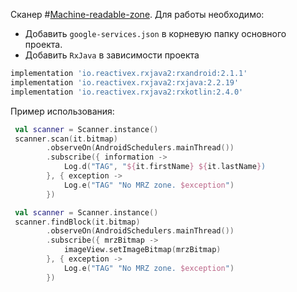 Сканер #[Machine-readable-zone](https://en.wikipedia.org/wiki/Machine-readable_passport). Для работы необходимо:
 

 - Добавить `google-services.json` в корневую папку основного проекта.
 - Добавить `RxJava` в зависимости проекта
``` groovy
implementation 'io.reactivex.rxjava2:rxandroid:2.1.1'  
implementation 'io.reactivex.rxjava2:rxjava:2.2.19'  
implementation 'io.reactivex.rxjava2:rxkotlin:2.4.0'
```

Пример использования:

```kotlin
 val scanner = Scanner.instance() 
 scanner.scan(it.bitmap)
		.observeOn(AndroidSchedulers.mainThread())
		.subscribe({ information ->
			Log.d("TAG", "${it.firstName} ${it.lastName})
		}, { exception -> 
			Log.e("TAG" "No MRZ zone. $exception")
		})
```
```kotlin
 val scanner = Scanner.instance() 
 scanner.findBlock(it.bitmap)
		.observeOn(AndroidSchedulers.mainThread())
		.subscribe({ mrzBitmap ->
			imageView.setImageBitmap(mrzBitmap)
		}, { exception -> 
			Log.e("TAG" "No MRZ zone. $exception")
		})
```